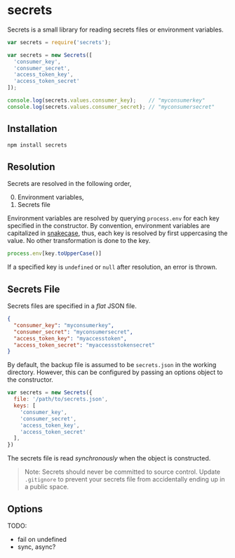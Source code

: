 # secrets

Secrets is a small library for reading secrets files or environment variables.

```javascript
var secrets = require('secrets');

var secrets = new Secrets([
  'consumer_key',
  'consumer_secret',
  'access_token_key',
  'access_token_secret'
]);

console.log(secrets.values.consumer_key);    // "myconsumerkey"
console.log(secrets.values.consumer_secret); // "myconsumersecret"
```

## Installation

```sh
npm install secrets
```

## Resolution

Secrets are resolved in the following order,

0. Environment variables,
0. Secrets file

Environment variables are resolved by querying `process.env` for each key
specified in the constructor. By convention, environment variables are
capitalized in [snakecase][snakecase], thus, each key is resolved by first
uppercasing the value. No other transformation is done to the key.

```javascript
process.env[key.toUpperCase()]
```

If a specified key is `undefined` or `null` after resolution, an error
is thrown.

## Secrets File

Secrets files are specified in a _flat_ JSON file.

```json
{
  "consumer_key": "myconsumerkey",
  "consumer_secret": "myconsumersecret",
  "access_token_key": "myaccesstoken",
  "access_token_secret": "myaccessstokensecret"
}
```

By default, the backup file is assumed to be `secrets.json` in the working
directory. However, this can be configured by passing an options object to the
constructor.

```javascript
var secrets = new Secrets({
  file: '/path/to/secrets.json',
  keys: [
    'consumer_key',
    'consumer_secret',
    'access_token_key',
    'access_token_secret'
  ],
})
```

The secrets file is read _synchronously_ when the object is constructed.

> Note: Secrets should never be committed to source control. Update `.gitignore`
> to prevent your secrets file from accidentally ending up in a public space.

## Options

TODO:

* fail on undefined
* sync, async?

[snakecase]: http://en.wikipedia.org/wiki/Snake_case
